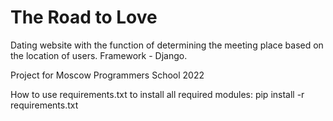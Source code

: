 # The Road to Love
Dating website with the function of determining the meeting place based on the location of users.
Framework - Django.

Project for Moscow Programmers School 2022

How to use requirements.txt to install all required modules:
pip install -r requirements.txt
